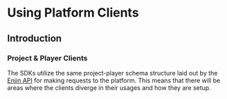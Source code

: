 # Using Platform Clients

## Introduction

### Project & Player Clients

The SDKs utilize the same project-player schema structure laid out by the [Enjin API](../../core-api/project-and-player-requests/) for making requests to the platform. This means that there will be areas where the clients diverge in their usages and how they are setup.



